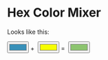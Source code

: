# Hex Color Mixer

Looks like this:

<span>
  <input type='color' id='color1' value='#3890b9' />&nbsp;+&nbsp;
  <input type='color' id='color2' value='#f6ff00' />&nbsp;=&nbsp;
  <input type='color' id='color3' value='#8cc46f' />
</span>